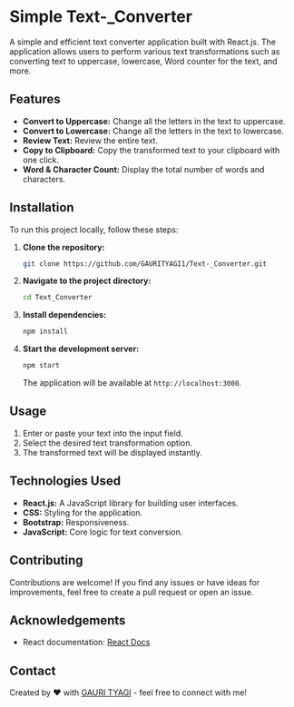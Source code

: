 # Simple Text-_Converter

A simple and efficient text converter application built with React.js. The application allows users to perform various text transformations such as converting text to uppercase, lowercase, Word counter for the text, and more.

## Features

- **Convert to Uppercase:** Change all the letters in the text to uppercase.
- **Convert to Lowercase:** Change all the letters in the text to lowercase.
- **Review Text:** Review the entire text.
- **Copy to Clipboard:** Copy the transformed text to your clipboard with one click.
- **Word & Character Count:** Display the total number of words and characters.

## Installation

To run this project locally, follow these steps:

1. **Clone the repository:**

   ```bash
   git clone https://github.com/GAURITYAGI1/Text-_Converter.git
   ```

2. **Navigate to the project directory:**

   ```bash
   cd Text_Converter
   ```

3. **Install dependencies:**

   ```bash
   npm install
   ```

4. **Start the development server:**

   ```bash
   npm start
   ```

   The application will be available at `http://localhost:3000`.

## Usage

1. Enter or paste your text into the input field.
2. Select the desired text transformation option.
3. The transformed text will be displayed instantly.

## Technologies Used

- **React.js:** A JavaScript library for building user interfaces.
- **CSS:** Styling for the application.
- **Bootstrap:** Responsiveness.
- **JavaScript:** Core logic for text conversion.

## Contributing

Contributions are welcome! If you find any issues or have ideas for improvements, feel free to create a pull request or open an issue.

## Acknowledgements

- React documentation: [React Docs](https://reactjs.org/docs/getting-started.html)
  
## Contact

Created by ❤ with [GAURI TYAGI](https://www.linkedin.com/in/gauri-tyagi-608291194/) - feel free to connect with me!

